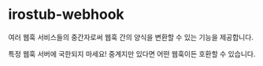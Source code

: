 # irostub-webhook

여러 웹훅 서비스들의 중간자로써 웹훅 간의 양식을 변환할 수 있는 기능을 제공합니다.

특정 웹훅 서버에 국한되지 마세요! 중계지만 있다면 어떤 웹훅이든 호환할 수 있습니다.
